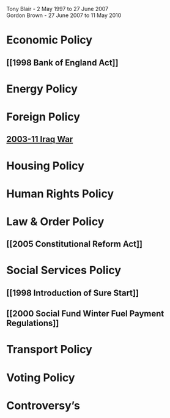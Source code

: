 Tony Blair - 2 May 1997 to 27 June 2007  
Gordon Brown - 27 June 2007 to 11 May 2010  
# Economic Policy
## [[1998 Bank of England Act]]
# Energy Policy
## 
# Foreign Policy
## [2003-11 Iraq War](../../Iraq/1968-2003%20Ba'athist%20Iraqi%20Republic/2003-11%20Iraq%20War)  
# Housing Policy
## 
# Human Rights Policy
## 
# Law & Order Policy
## [[2005 Constitutional Reform Act]]
# Social Services Policy
## [[1998 Introduction of Sure Start]]
## [[2000 Social Fund Winter Fuel Payment Regulations]]
# Transport Policy
## 
# Voting Policy
## 
# Controversy’s
## 